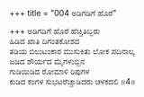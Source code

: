 +++
title = "004 ಅಡಿಗಡಿಗೆ ಹೊರೆ"

+++
ಅಡಿಗಡಿಗೆ ಹೊರೆ ಹೆಚ್ಚಿತಿಬ್ಬರು   
ಹಿಡಿದ ಖಾತಿ ದಿಗಂತಕೋಶದ   
ತಡಿಯ ಬಿಲುಟಂಕಾರ ಮುಸುಕಿತು ಲೋಕ ಪದಿನಾಲ್ಕ   
ಜಡಿದ ಶೌರ್ಯದ ಮೈಗಳುಬ್ಬಿನ   
ಗುಡಿಯಿಡಿದ ರೋಮಾಳಿ ರಿಪುಗಳ   
ಕುಡಿದ ಕಂಗಳ ಸುಭಟರೆಚ್ಚಾಡಿದರು ಚಳಕದಲಿ     ॥4॥